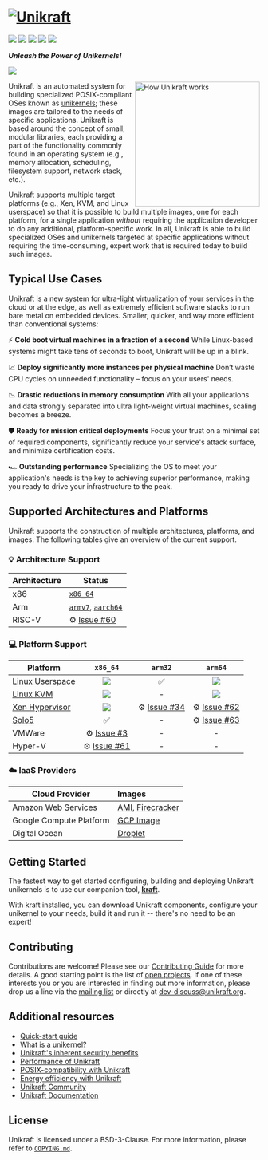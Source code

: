 # [![Unikraft](http://unikraft.org/assets/imgs/unikraft-logo-small.png)][unikraft-website]

[![](https://img.shields.io/badge/version-v0.13.0%20(Atlas)-%23EC591A)][unikraft-latest]
[![](https://img.shields.io/static/v1?label=license&message=BSD-3&color=%23385177)][unikraft-license]
[![](https://img.shields.io/discord/762976922531528725.svg?label=discord&logo=discord&logoColor=ffffff&color=7389D8&labelColor=6A7EC2)][unikraft-discord]
[![](https://img.shields.io/github/contributors/unikraft/unikraft)](https://github.com/unikraft/unikraft/graphs/contributors)
[![](https://app.codacy.com/project/badge/Grade/454f62251d96413fac8024b28df2ce5b)](https://www.codacy.com/gh/unikraft/unikraft/dashboard)

***Unleash the Power of Unikernels!***

![](http://unikraft.org/assets/imgs/monkey-business.gif)

<img align="right" height="250" src="http://unikraft.org/assets/imgs/how-unikraft-works.svg" alt="How Unikraft works">

Unikraft is an automated system for building specialized POSIX-compliant OSes known as [unikernels][unikernel-wikipedia]; these images are tailored to the needs of specific applications.  Unikraft is based around the concept of small, modular libraries, each providing a part of the functionality commonly found in an operating system (e.g., memory allocation, scheduling, filesystem support, network stack, etc.).

Unikraft supports multiple target platforms (e.g., Xen, KVM, and Linux userspace) so that it is possible to build multiple images, one for each platform, for a single application *without* requiring the application developer to do any additional, platform-specific work. In all, Unikraft is able to build specialized OSes and unikernels targeted at specific applications without requiring the time-consuming, expert work that is required today to build such images.

## Typical Use Cases

Unikraft is a new system for ultra-light virtualization of your services in the cloud or at the edge, as well as extremely efficient software stacks to run bare metal on embedded devices. Smaller, quicker, and way more efficient than conventional systems:

⚡ **Cold boot virtual machines in a fraction of a second**
   While Linux-based systems might take tens of seconds to boot, Unikraft will be up in a blink.

📈 **Deploy significantly more instances per physical machine**
   Don’t waste CPU cycles on unneeded functionality – focus on your users' needs.

📉 **Drastic reductions in memory consumption**
   With all your applications and data strongly separated into ultra light-weight virtual machines, scaling becomes a breeze.

🛡️ **Ready for mission critical deployments**
   Focus your trust on a minimal set of required components, significantly reduce your service's attack surface, and minimize certification costs.

🏎 **Outstanding performance**
   Specializing the OS to meet your application's needs is the key to achieving superior performance, making you ready to drive your infrastructure to the peak.

## Supported Architectures and Platforms

Unikraft supports the construction of multiple architectures, platforms, and images. The following tables give an overview of the current support.

### 💡 Architecture Support

| Architecture         | Status                                         |
|----------------------|------------------------------------------------|
| x86                  | [`x86_64`][arch-x86_64]                        |
| Arm                  | [`armv7`][arch-arm], [`aarch64`][arch-arm64]   |
| RISC-V               | ⚙️ [Issue #60][i60]                            |

### 💻 Platform Support

| Platform                       | `x86_64`                                                                                                                                                                                                                                   | `arm32`             | `arm64`                                                                                                                                                                                                                                  |
|--------------------------------|:------------------------------------------------------------------------------------------------------------------------------------------------------------------------------------------------------------------------------------------:|:-------------------:|:----------------------------------------------------------------------------------------------------------------------------------------------------------------------------------------------------------------------------------------:|
| [Linux Userspace][plat-linuxu] | [![](https://builds.unikraft.io/api/v1/teams/unikraft/pipelines/unikraft-staging/jobs/compile-helloworld-x86_64-linuxu/badge)](https://builds.unikraft.io/teams/unikraft/pipelines/unikraft-staging/jobs/compile-helloworld-x86_64-linuxu) | ✅                  | [![](https://builds.unikraft.io/api/v1/teams/unikraft/pipelines/unikraft-staging/jobs/compile-helloworld-arm64-linuxu/badge)](https://builds.unikraft.io/teams/unikraft/pipelines/unikraft-staging/jobs/compile-helloworld-arm64-linuxu) |
| [Linux KVM][plat-kvm]          | [![](https://builds.unikraft.io/api/v1/teams/unikraft/pipelines/unikraft-staging/jobs/compile-helloworld-x86_64-kvm/badge)](https://builds.unikraft.io/teams/unikraft/pipelines/unikraft-staging/jobs/compile-helloworld-x86_64-kvm)       | -                   | [![](https://builds.unikraft.io/api/v1/teams/unikraft/pipelines/unikraft-staging/jobs/compile-helloworld-arm64-kvm/badge)](https://builds.unikraft.io/teams/unikraft/pipelines/unikraft-staging/jobs/compile-helloworld-arm64-kvm)       |
| [Xen Hypervisor][plat-xen]     | [![](https://builds.unikraft.io/api/v1/teams/unikraft/pipelines/unikraft-staging/jobs/compile-helloworld-x86_64-xen/badge)](https://builds.unikraft.io/teams/unikraft/pipelines/unikraft-staging/jobs/compile-helloworld-x86_64-xen)       | ⚙️ [Issue #34][i34] | ⚙️ [Issue #62][i62]                                                                                                                                                                                                                      |
| [Solo5][plat-solo5]            | ✅                                                                                                                                                                                                                                         | -                   | ⚙️ [Issue #63][i63]                                                                                                                                                                                                                      |
| VMWare                         | ⚙️ [Issue #3][i3]                                                                                                                                                                                                                          | -                   | -                                                                                                                                                                                                                                        |
| Hyper-V                        | ⚙️ [Issue #61][i61]                                                                                                                                                                                                                        | -                   | -                                                                                                                                                                                                                                        |


### ☁️ IaaS Providers

| Cloud Provider          | Images                                           |
|-------------------------|:-------------------------------------------------|
| Amazon Web Services     | [AMI][plat-aws], [Firecracker][plat-firecracker] |
| Google Compute Platform | [GCP Image][plat-gcp]                            |
| Digital Ocean           | [Droplet][plat-digitalocean]                     |

## Getting Started

The fastest way to get started configuring, building and deploying Unikraft unikernels is to use our companion tool, [**kraft**][kraft].

With kraft installed, you can download Unikraft components, configure your unikernel to your needs, build it and run it -- there's no need to be an expert!

## Contributing

Contributions are welcome!  Please see our [Contributing Guide][unikraft-contributing] for more details.
A good starting point is the list of [open projects][github-projects].
If one of these interests you or you are interested in finding out more information, please drop us a line via the [mailing list][dev-discuss-list] or directly at <dev-discuss@unikraft.org>.

## Additional resources

* [Quick-start guide][unikraft-gettingstarted]
* [What is a unikernel?][unikraft-concepts]
* [Unikraft's inherent security benefits][unikraft-security]
* [Performance of Unikraft][unikraft-performance]
* [POSIX-compatibility with Unikraft][unikraft-posix-compatibility]
* [Energy efficiency with Unikraft][Unikraft-green]
* [Unikraft Community][unikraft-community]
* [Unikraft Documentation][unikraft-docs]

## License

Unikraft is licensed under a BSD-3-Clause.  For more information, please refer to [`COPYING.md`][unikraft-license].


[unikraft-website]: https://unikraft.org
[unikraft-docs]: https://unikraft.org/docs
[unikraft-community]: https://unikraft.org/community
[unikraft-contributing]: https://unikraft.org/docs/contributing/
[unikraft-ci]: http://ci.unikraft.org
[unikraft-license]: https://github.com/unikraft/unikraft/blob/staging/COPYING.md
[unikraft-latest]: https://github.com/unikraft/unikraft/tree/RELEASE-0.13.0
[unikraft-gettingstarted]: http://unikraft.org/docs/getting-started
[unikraft-concepts]: https://unikraft.org/docs/concepts/
[unikraft-posix-compatibility]: https://unikraft.org/docs/features/posix-compatibility
[unikraft-performance]: https://unikraft.org/docs/features/performance/
[unikraft-security]: https://unikraft.org/docs/features/security/
[unikraft-green]: https://unikraft.org/docs/features/green/
[unikraft-discord]: https://bit.ly/UnikraftDiscord
[kraft]: https://github.com/unikraft/kraft/
[github-issues]: https://github.com/unikraft/unikraft/issues
[github-projects]: https://github.com/unikraft/unikraft/labels/kind/project
[dockerhub-kraft]: https://hub.docker.com/r/unikraft/kraft
[dev-discuss-list]: https://groups.google.com/a/unikraft.org/g/user-discuss
[unikernel-wikipedia]: https://en.wikipedia.org/wiki/Unikernel
[arch-x86_64]: https://github.com/unikraft/unikraft/tree/staging/arch/x86/x86_64
[arch-arm]: https://github.com/unikraft/unikraft/tree/staging/arch/arm/arm
[arch-arm64]: https://github.com/unikraft/unikraft/tree/staging/arch/arm/arm64
[plat-linuxu]: https://github.com/unikraft/unikraft/tree/staging/plat/linuxu
[plat-kvm]: https://github.com/unikraft/unikraft/tree/staging/plat/kvm
[plat-xen]: https://github.com/unikraft/unikraft/tree/staging/plat/xen
[plat-solo5]: https://github.com/unikraft/plat-solo5
[plat-raspi]: https://github.com/unikraft/plat-raspi
[plat-gcp]: https://github.com/unikraft/plat-gcp
[plat-aws]: https://github.com/unikraft/plat-aws
[plat-digitalocean]: https://github.com/unikraft/plat-digitalocean
[plat-firecracker]: https://github.com/unikraft/plat-firecracker
[i3]: https://github.com/unikraft/unikraft/issues/3
[i34]: https://github.com/unikraft/unikraft/issues/34
[i60]: https://github.com/unikraft/unikraft/issues/60
[i61]: https://github.com/unikraft/unikraft/issues/61
[i62]: https://github.com/unikraft/unikraft/issues/62
[i63]: https://github.com/unikraft/unikraft/issues/63

